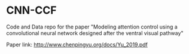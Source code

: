 # CNN-CCF
Code and Data repo for the paper "Modeling attention control using a convolutional neural network designed after the ventral visual pathway"

Paper link: http://www.chenpingyu.org/docs/Yu_2019.pdf
